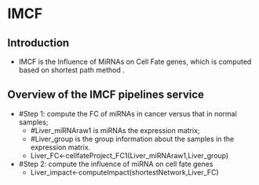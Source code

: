 # IMCF
## Introduction
* IMCF is the Influence of MiRNAs on Cell Fate genes, which is computed based on shortest path method .
## Overview of the IMCF pipelines service
* #Step 1: compute the FC of miRNAs in cancer versus that in normal samples;
  * #Liver_miRNAraw1 is miRNAs the expression matrix;
  * #Liver_group is the group information about the samples in the expression matrix.
  * Liver_FC<-cellfateProject_FC1(Liver_miRNAraw1,Liver_group)
* #Step 2: compute the influence of miRNA on cell fate genes
  * Liver_impact<-computeImpact(shortestNetwork,Liver_FC)
